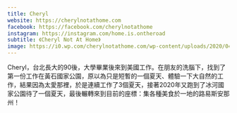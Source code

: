 ```yaml
---
title: Cheryl
website: https://cherylnotathome.com
facebook: https://facebook.com/cherylnotathome
instagram: https://instagram.com/home.is.ontheroad
subtitle: 《Cheryl Not At Home》
image: https://i0.wp.com/cherylnotathome.com/wp-content/uploads/2020/04/螢幕快照-2020-04-28-下午6.57.35.png
---
```


Cheryl，台北長大的90後，大學畢業後來到美國工作。在朋友的洗腦下，找到了第一份工作在黃石國家公園，原以為只是短暫的一個夏天、體驗一下大自然的工作，結果因為太愛那裡，於是連續工作了3個夏天，接著2020年又跑到了冰河國家公園待了一個夏天，最後輾轉來到目前的座標：集各種美食於一地的路易斯安那州！